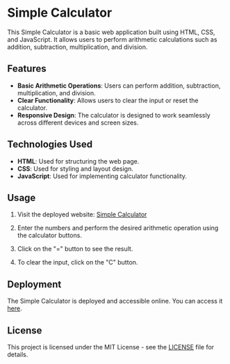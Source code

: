 # Simple Calculator

This Simple Calculator is a basic web application built using HTML, CSS, and JavaScript. It allows users to perform arithmetic calculations such as addition, subtraction, multiplication, and division.

## Features

- **Basic Arithmetic Operations**: Users can perform addition, subtraction, multiplication, and division.
- **Clear Functionality**: Allows users to clear the input or reset the calculator.
- **Responsive Design**: The calculator is designed to work seamlessly across different devices and screen sizes.

## Technologies Used

- **HTML**: Used for structuring the web page.
- **CSS**: Used for styling and layout design.
- **JavaScript**: Used for implementing calculator functionality.

## Usage

1. Visit the deployed website: [Simple Calculator](https://atishfulzade.github.io/calculator/)

2. Enter the numbers and perform the desired arithmetic operation using the calculator buttons.

3. Click on the "=" button to see the result.

4. To clear the input, click on the "C" button.

## Deployment

The Simple Calculator is deployed and accessible online. You can access it [here](https://atishfulzade.github.io/calculator/).

## License

This project is licensed under the MIT License - see the [LICENSE](LICENSE) file for details.
